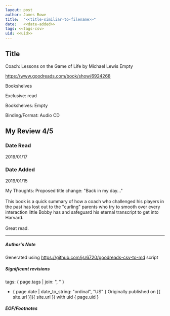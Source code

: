 ```yaml
---
layout: post
author: James Rowe
title:  "<<title-similiar-to-filename>>"
date:   <<date-added>>
tags: <<tags-csv>
uid: <<uid>>
---
```


<!-- highly dependent on how you personally use jekyll templates, and how you want this to show up -->

## Title

Coach: Lessons on the Game of Life by Michael   Lewis
Empty 

https://www.goodreads.com/book/show/6924268

Bookshelves

Exclusive: read

Bookshelves: Empty

Binding/Format: Audio CD

## My Review 4/5

### Date Read
2019/01/17

### Date Added
2019/01/15

My Thoughts: Proposed title change: "Back in my day..."<br/><br/>This book is a quick summary of how a coach who challenged his players in the past has lost out to the "curling" parents who try to smooth over every interaction little Bobby has and safeguard his eternal transcript to get into Harvard.<br/><br/>Great read.

---

##### Author's Note

Generated using https://github.com/jsr6720/goodreads-csv-to-md script

##### Significant revisions

tags: { page.tags | join: ", " } <!-- todo move this somewhere -->

- { page.date | date_to_string: "ordinal", "US" } Originally published on [{ site.url }]({ site.url }) with uid { page.uid }

##### EOF/Footnotes

